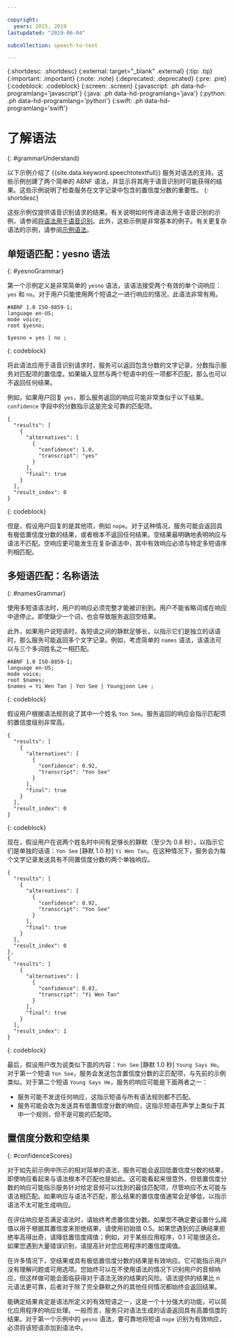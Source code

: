 ```yaml
---

copyright:
  years: 2015, 2019
lastupdated: "2019-06-04"

subcollection: speech-to-text

---
```


{:shortdesc: .shortdesc}
{:external: target="_blank" .external}
{:tip: .tip}
{:important: .important}
{:note: .note}
{:deprecated: .deprecated}
{:pre: .pre}
{:codeblock: .codeblock}
{:screen: .screen}
{:javascript: .ph data-hd-programlang='javascript'}
{:java: .ph data-hd-programlang='java'}
{:python: .ph data-hd-programlang='python'}
{:swift: .ph data-hd-programlang='swift'}

# 了解语法
{: #grammarUnderstand}

以下示例介绍了 {{site.data.keyword.speechtotextfull}} 服务对语法的支持。这些示例创建了两个简单的 ABNF 语法，并显示将其用于语音识别时可能获得的结果。这些示例说明了检查服务在文字记录中包含的置信度分数的重要性。
{: shortdesc}

这些示例仅提供语音识别请求的结果。有关说明如何传递语法用于语音识别的示例，请参阅[将语法用于语音识别](/docs/services/speech-to-text?topic=speech-to-text-grammarUse)。此外，这些示例是非常基本的例子。有关更复杂语法的示例，请参阅[示例语法](/docs/services/speech-to-text?topic=speech-to-text-grammarExamples)。

## 单短语匹配：yesno 语法
{: #yesnoGrammar}

第一个示例定义是非常简单的 `yesno` 语法，该语法接受两个有效的单个词响应：`yes` 和 `no`。对于用户只能使用两个短语之一进行响应的情况，此语法非常有用。

```
#ABNF 1.0 ISO-8859-1;
language en-US;
mode voice;
root $yesno;

$yesno = yes | no ;
```
{: codeblock}

将此语法应用于语音识别请求时，服务可以返回包含分数的文字记录，分数指示服务对匹配项的置信度。如果输入显然与两个短语中的任一项都不匹配，那么也可以不返回任何结果。

例如，如果用户回复 `yes`，那么服务返回的响应可能非常类似于以下结果。`confidence` 字段中的分数指示这是完全可靠的匹配项。

```
{
  "results": [
    {
      "alternatives": [
        {
          "confidence": 1.0,
          "transcript": "yes"
        }
      ],
      "final": true
    }
  ],
  "result_index": 0
}
```
{: codeblock}

但是，假设用户回复的是其他项，例如 `nope`。对于这种情况，服务可能会返回具有极低置信度分数的结果，或者根本不返回任何结果。空结果最明确地表明响应与语法不匹配。空响应更可能发生在复杂语法中，其中有效响应必须与特定多短语序列相匹配。

## 多短语匹配：名称语法
{: #namesGrammar}

使用多短语语法时，用户的响应必须完整才能被识别到。用户不能省略词或在响应中途停止。即使缺少一个词，也会导致服务返回空结果。

此外，如果用户说短语时，各短语之间的静默足够长，以指示它们是独立的话语时，那么服务可能返回多个文字记录。例如，考虑简单的 `names` 语法，该语法可以与三个多词姓名之一相匹配。

```
#ABNF 1.0 ISO-8859-1;
language en-US;
mode voice;
root $names;
$names = Yi Wen Tan | Yon See | Youngjoon Lee ;
```
{: codeblock}

假设用户根据语法规则说了其中一个姓名 `Yon See`。服务返回的响应会指示匹配项的置信度级别非常高。

```
{
  "results": [
    {
      "alternatives": [
        {
          "confidence": 0.92,
          "transcript": "Yon See"
        }
      ],
      "final": true
    }
  ],
  "result_index": 0
}
```
{: codeblock}

现在，假设用户在说两个姓名时中间有足够长的静默（至少为 0.8 秒），以指示它们是单独的话语：`Yon See` [静默 1.0 秒] `Yi Wen Tan`。在这种情况下，服务会为每个文字记录发送具有不同置信度分数的两个单独响应。

```
{
  "results": [
    {
      "alternatives": [
        {
          "confidence": 0.92,
          "transcript": "Yon See"
        }
      ],
      "final": true
    }
  ],
  "result_index": 0
},
{
  "results": [
    {
      "alternatives": [
        {
          "confidence": 0.83,
          "transcript": "Yi Wen Tan"
        }
      ],
      "final": true
    }
  ],
  "result_index": 1
}
```
{: codeblock}

最后，假设用户改为说类似下面的内容：`Yon See` [静默 1.0 秒] `Young Says He`。对于第一个短语 `Yon See`，服务会发送包含置信度分数的正匹配项，与先前的示例类似。对于第二个短语 `Young Says He`，服务的响应可能是下面两者之一：

-   服务可能不发送任何响应，这指示短语与所有语法规则都不匹配。
-   服务可能会改为发送具有低置信度分数的响应，这指示短语在声学上类似于其中一个规则，但不是可能的匹配项。

## 置信度分数和空结果
{: #confidenceScores}

对于如先前示例中所示的相对简单的语法，服务可能会返回低置信度分数的结果，即使响应看起来与语法根本不匹配也是如此。这可能看起来很意外，但低置信度分数的响应可能指示服务针对给定音频可以找到的最佳匹配项，尽管响应不太可能与语法相匹配。如果响应与语法不匹配，那么结果的置信度值通常会足够低，以指示语法不太可能生成响应。

在评估响应是否满足语法时，请始终考虑置信度分数。如果您不确定要设置什么阈值以用于根据其置信度来拒绝结果，请使用初始值 0.5。如果您遇到的正确结果拒绝率高得出奇，请降低置信度阈值；例如，对于某些应用程序，0.1 可能很适合。如果您遇到大量错误识别，请提高针对您应用程序的置信度阈值。

在许多情况下，空结果或具有极低置信度分数的结果是有效响应。它可能指示用户没有理解问题或可用选项。您始终可以在不使用语法的情况下识别用户的音频响应，但这样做可能会面临获得对于语法无效的结果的风险。语法提供的结果比 n 元语法更可靠，后者对于除了完全静默之外的其他任何情况都始终会返回结果。

能确定结果肯定是语法所定义的有效短语之一，这是一个十分强大的功能，可以简化应用程序的响应处理。一般而言，服务只对语法生成的话语返回具有高置信度的结果。对于第一个示例中的 `yesno` 语法，要可靠地将短语 `nope` 识别为有效响应，必须将该短语添加到语法中。
